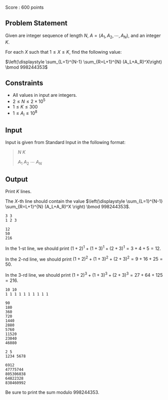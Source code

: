 Score : $600$ points

## Problem Statement

Given are integer sequence of length $N$, $A = (A_1, A_2, \cdots, A_N)$, and an integer $K$.

For each $X$ such that $1 \le X \le K$, find the following value:

$\left(\displaystyle \sum_{L=1}^{N-1} \sum_{R=L+1}^{N} (A_L+A_R)^X\right) \bmod 998244353$

## Constraints

- All values in input are integers.
- $2 \le N \le 2 \times 10^5$
- $1 \le K \le 300$
- $1 \le A_i \le 10^8$

## Input

Input is given from Standard Input in the following format:

> $N$ $K$
> 
> $A_1$ $A_2$ $\cdots$ $A_N$

## Output

Print $K$ lines.

The $X$-th line should contain the value $\left(\displaystyle \sum_{L=1}^{N-1} \sum_{R=L+1}^{N} (A_L+A_R)^X \right) \bmod 998244353$.

```input1
3 3
1 2 3
```

```output1
12
50
216
```

In the $1$-st line, we should print $(1+2)^1 + (1+3)^1 + (2+3)^1 = 3 + 4 + 5 = 12$.

In the $2$-nd line, we should print $(1+2)^2 + (1+3)^2 + (2+3)^2 = 9 + 16 + 25 = 50$.

In the $3$-rd line, we should print $(1+2)^3 + (1+3)^3 + (2+3)^3 = 27 + 64 + 125 = 216$.

```input2
10 10
1 1 1 1 1 1 1 1 1 1
```

```output2
90
180
360
720
1440
2880
5760
11520
23040
46080
```

```input3
2 5
1234 5678
```

```output3
6912
47775744
805306038
64822328
838460992
```

Be sure to print the sum modulo $998244353$.